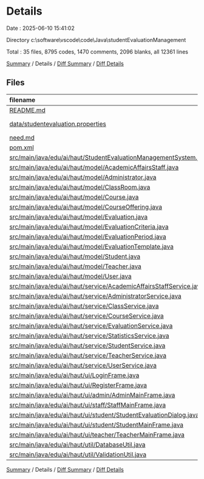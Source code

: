 # Details

Date : 2025-06-10 15:41:02

Directory c:\\software\\vscode\\code\\Java\\studentEvaluationManagement

Total : 35 files,  8795 codes, 1470 comments, 2096 blanks, all 12361 lines

[Summary](results.md) / Details / [Diff Summary](diff.md) / [Diff Details](diff-details.md)

## Files
| filename | language | code | comment | blank | total |
| :--- | :--- | ---: | ---: | ---: | ---: |
| [README.md](/README.md) | Markdown | 149 | 0 | 43 | 192 |
| [data/studentevaluation.properties](/data/studentevaluation.properties) | Java Properties | 3 | 2 | 1 | 6 |
| [need.md](/need.md) | Markdown | 109 | 0 | 66 | 175 |
| [pom.xml](/pom.xml) | XML | 81 | 6 | 10 | 97 |
| [src/main/java/edu/ai/haut/StudentEvaluationManagementSystem.java](/src/main/java/edu/ai/haut/StudentEvaluationManagementSystem.java) | Java | 30 | 11 | 12 | 53 |
| [src/main/java/edu/ai/haut/model/AcademicAffairsStaff.java](/src/main/java/edu/ai/haut/model/AcademicAffairsStaff.java) | Java | 53 | 20 | 18 | 91 |
| [src/main/java/edu/ai/haut/model/Administrator.java](/src/main/java/edu/ai/haut/model/Administrator.java) | Java | 28 | 19 | 9 | 56 |
| [src/main/java/edu/ai/haut/model/ClassRoom.java](/src/main/java/edu/ai/haut/model/ClassRoom.java) | Java | 95 | 20 | 26 | 141 |
| [src/main/java/edu/ai/haut/model/Course.java](/src/main/java/edu/ai/haut/model/Course.java) | Java | 78 | 14 | 22 | 114 |
| [src/main/java/edu/ai/haut/model/CourseOffering.java](/src/main/java/edu/ai/haut/model/CourseOffering.java) | Java | 115 | 18 | 34 | 167 |
| [src/main/java/edu/ai/haut/model/Evaluation.java](/src/main/java/edu/ai/haut/model/Evaluation.java) | Java | 182 | 35 | 43 | 260 |
| [src/main/java/edu/ai/haut/model/EvaluationCriteria.java](/src/main/java/edu/ai/haut/model/EvaluationCriteria.java) | Java | 88 | 23 | 25 | 136 |
| [src/main/java/edu/ai/haut/model/EvaluationPeriod.java](/src/main/java/edu/ai/haut/model/EvaluationPeriod.java) | Java | 123 | 32 | 31 | 186 |
| [src/main/java/edu/ai/haut/model/EvaluationTemplate.java](/src/main/java/edu/ai/haut/model/EvaluationTemplate.java) | Java | 129 | 36 | 32 | 197 |
| [src/main/java/edu/ai/haut/model/Student.java](/src/main/java/edu/ai/haut/model/Student.java) | Java | 61 | 20 | 18 | 99 |
| [src/main/java/edu/ai/haut/model/Teacher.java](/src/main/java/edu/ai/haut/model/Teacher.java) | Java | 53 | 20 | 18 | 91 |
| [src/main/java/edu/ai/haut/model/User.java](/src/main/java/edu/ai/haut/model/User.java) | Java | 69 | 17 | 21 | 107 |
| [src/main/java/edu/ai/haut/service/AcademicAffairsStaffService.java](/src/main/java/edu/ai/haut/service/AcademicAffairsStaffService.java) | Java | 211 | 37 | 47 | 295 |
| [src/main/java/edu/ai/haut/service/AdministratorService.java](/src/main/java/edu/ai/haut/service/AdministratorService.java) | Java | 110 | 22 | 36 | 168 |
| [src/main/java/edu/ai/haut/service/ClassService.java](/src/main/java/edu/ai/haut/service/ClassService.java) | Java | 249 | 43 | 54 | 346 |
| [src/main/java/edu/ai/haut/service/CourseService.java](/src/main/java/edu/ai/haut/service/CourseService.java) | Java | 446 | 71 | 91 | 608 |
| [src/main/java/edu/ai/haut/service/EvaluationService.java](/src/main/java/edu/ai/haut/service/EvaluationService.java) | Java | 381 | 57 | 80 | 518 |
| [src/main/java/edu/ai/haut/service/StatisticsService.java](/src/main/java/edu/ai/haut/service/StatisticsService.java) | Java | 279 | 31 | 53 | 363 |
| [src/main/java/edu/ai/haut/service/StudentService.java](/src/main/java/edu/ai/haut/service/StudentService.java) | Java | 246 | 40 | 46 | 332 |
| [src/main/java/edu/ai/haut/service/TeacherService.java](/src/main/java/edu/ai/haut/service/TeacherService.java) | Java | 207 | 36 | 45 | 288 |
| [src/main/java/edu/ai/haut/service/UserService.java](/src/main/java/edu/ai/haut/service/UserService.java) | Java | 152 | 32 | 27 | 211 |
| [src/main/java/edu/ai/haut/ui/LoginFrame.java](/src/main/java/edu/ai/haut/ui/LoginFrame.java) | Java | 220 | 42 | 47 | 309 |
| [src/main/java/edu/ai/haut/ui/RegisterFrame.java](/src/main/java/edu/ai/haut/ui/RegisterFrame.java) | Java | 410 | 85 | 96 | 591 |
| [src/main/java/edu/ai/haut/ui/admin/AdminMainFrame.java](/src/main/java/edu/ai/haut/ui/admin/AdminMainFrame.java) | Java | 1,573 | 174 | 376 | 2,123 |
| [src/main/java/edu/ai/haut/ui/staff/StaffMainFrame.java](/src/main/java/edu/ai/haut/ui/staff/StaffMainFrame.java) | Java | 1,735 | 191 | 410 | 2,336 |
| [src/main/java/edu/ai/haut/ui/student/StudentEvaluationDialog.java](/src/main/java/edu/ai/haut/ui/student/StudentEvaluationDialog.java) | Java | 284 | 69 | 75 | 428 |
| [src/main/java/edu/ai/haut/ui/student/StudentMainFrame.java](/src/main/java/edu/ai/haut/ui/student/StudentMainFrame.java) | Java | 242 | 52 | 55 | 349 |
| [src/main/java/edu/ai/haut/ui/teacher/TeacherMainFrame.java](/src/main/java/edu/ai/haut/ui/teacher/TeacherMainFrame.java) | Java | 308 | 65 | 71 | 444 |
| [src/main/java/edu/ai/haut/util/DatabaseUtil.java](/src/main/java/edu/ai/haut/util/DatabaseUtil.java) | Java | 216 | 37 | 24 | 277 |
| [src/main/java/edu/ai/haut/util/ValidationUtil.java](/src/main/java/edu/ai/haut/util/ValidationUtil.java) | Java | 80 | 93 | 34 | 207 |

[Summary](results.md) / Details / [Diff Summary](diff.md) / [Diff Details](diff-details.md)